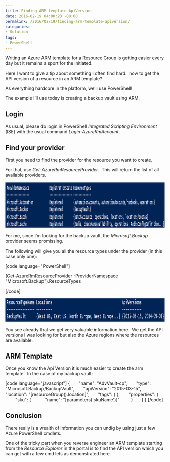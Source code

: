 ```yaml
---
title: Finding ARM template ApiVersion
date: 2016-02-19 04:00:23 -08:00
permalink: /2016/02/19/finding-arm-template-apiversion/
categories:
- Solution
tags:
- PowerShell
---
```

<img style="background-image:none;float:right;padding-top:0;padding-left:0;display:inline;padding-right:0;border-width:0;" src="https://openclipart.org/image/300px/svg_to_png/191890/powershell2.png" alt="" align="right" border="0" />Writing an Azure ARM template for a Resource Group is getting easier every day but it remains a sport for the initiated.

Here I want to give a tip about something I often find hard:  how to get the API version of a resource in an ARM template?

As everything hardcore in the platform, we’ll use PowerShell!

The example I’ll use today is creating a backup vault using ARM.
<h2>Login</h2>
As usual, please do login in PowerShell <em>Integrated Scripting Environment</em> (ISE) with the usual command <em>Login-AzureRmAccount</em>.
<h2>Find your provider</h2>
First you need to find the provider for the resource you want to create.

For that, use <em>Get-AzureRmResourceProvider</em>.  This will return the list of all available providers.

<a href="/assets/posts/2016/1/finding-arm-template-apiversion/image9.png"><img style="background-image:none;padding-top:0;padding-left:0;display:inline;padding-right:0;border:0;" title="image" src="/assets/posts/2016/1/finding-arm-template-apiversion/image_thumb9.png" alt="image" width="1509" height="143" border="0" /></a>

For me, since I’m looking for the backup vault, the <em>Microsoft.Backup</em> provider seems promissing.

The following will give you all the resource types under the provider (in this case only one):

[code language="PowerShell"]

(Get-AzureRmResourceProvider -ProviderNamespace &quot;Microsoft.Backup&quot;).ResourceTypes

[/code]

<a href="/assets/posts/2016/1/finding-arm-template-apiversion/image10.png"><img style="background-image:none;padding-top:0;padding-left:0;display:inline;padding-right:0;border:0;" title="image" src="/assets/posts/2016/1/finding-arm-template-apiversion/image_thumb10.png" alt="image" width="1151" height="73" border="0" /></a>

You see already that we get very valuable information here.  We get the API versions I was looking for but also the Azure regions where the resources are available.
<h2>ARM Template</h2>
Once you know the Api Version it is much easier to create the arm template.  In the case of my backup vault:

[code language="javascript"]
{
      &quot;name&quot;: &quot;AdvVault-cp&quot;,
      &quot;type&quot;: &quot;Microsoft.Backup/BackupVault&quot;,
      &quot;apiVersion&quot;: &quot;2015-03-15&quot;,
      &quot;location&quot;: &quot;[resourceGroup().location]&quot;,
      &quot;tags&quot;: { },
      &quot;properties&quot;: {
        &quot;sku&quot;: {
          &quot;name&quot;: &quot;[parameters('skuName')]&quot;
        }
      }
}
[/code]

<h2>Conclusion</h2>
There really is a wealth of information you can undig by using just a few Azure PowerShell cmdlets.

One of the tricky part when you reverse engineer an ARM template starting from the <em>Resource Explorer</em> in the portal is to find the API version which you can get with a few cmd lets as demonstrated here.